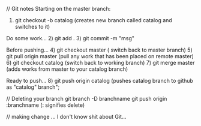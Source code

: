// Git notes
Starting on the master branch:
 1) git checkout -b catalog (creates new branch called catalog and switches to it)
 
Do some work...
 2) git add .
 3) git commit -m "msg"
 
Before pushing...
 4) git checkout master ( switch back to master branch)
 5) git pull origin master (pull any work that has been placed on remote master)
 6) git checkout catalog (switch back to working branch)
 7) git merge master (adds works from master to your catalog branch)
 
Ready to push...
 8) git push origin catalog (pushes catalog branch to github as "catalog" branch";

// Deleting your branch
git branch -D branchname
git push origin :branchname (: signifies delete)

// making change ... I don't know shit about Git...

